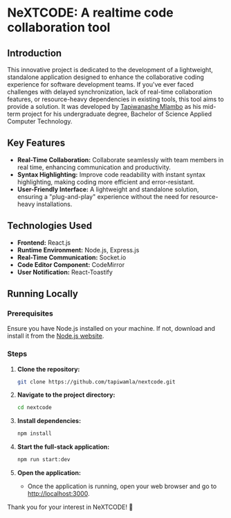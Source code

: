 # NeXTCODE: A realtime code collaboration tool

## Introduction

This innovative project is dedicated to the development of a lightweight, standalone application designed to enhance the collaborative coding experience for software development teams. If you've ever faced challenges with delayed synchronization, lack of real-time collaboration features, or resource-heavy dependencies in existing tools, this tool aims to provide a solution. It was developed by [Tapiwanashe Mlambo](https://github.com/tapiwamla) as his mid-term project for his undergraduate degree, Bachelor of Science Applied Computer Technology.

## Key Features

- **Real-Time Collaboration:** Collaborate seamlessly with team members in real time, enhancing communication and productivity.
- **Syntax Highlighting:** Improve code readability with instant syntax highlighting, making coding more efficient and error-resistant.
- **User-Friendly Interface:** A lightweight and standalone solution, ensuring a "plug-and-play" experience without the need for resource-heavy installations.

## Technologies Used

- **Frontend:** React.js
- **Runtime Environment:** Node.js, Express.js
- **Real-Time Communication:** Socket.io
- **Code Editor Component:** CodeMirror
- **User Notification:** React-Toastify

## Running Locally


### Prerequisites

Ensure you have Node.js installed on your machine. If not, download and install it from the [Node.js website](https://nodejs.org/).

### Steps

1. **Clone the repository:**
   ```bash
   git clone https://github.com/tapiwamla/nextcode.git
   ```

2. **Navigate to the project directory:**
   ```bash
   cd nextcode
   ```

3. **Install dependencies:**
   ```bash
   npm install
   ```

4. **Start the full-stack application:**
   ```bash
   npm run start:dev
   ```

6. **Open the application:**
   - Once the application is running, open your web browser and go to [http://localhost:3000](http://localhost:3000).

Thank you for your interest in NeXTCODE! 🚀
